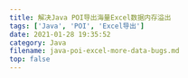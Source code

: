 ```yaml
---
title: 解决Java POI导出海量Excel数据内存溢出
tags: ['Java', 'POI', 'Excel导出']
date: 2021-01-28 19:35:52
category: Java
filename: java-poi-excel-more-data-bugs.md
top: false
---
```

